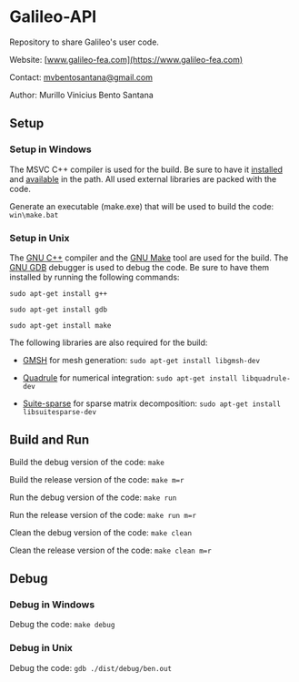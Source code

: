 # Galileo-API

Repository to share Galileo's user code.

Website: [www.galileo-fea.com](https://www.galileo-fea.com)

Contact: [mvbentosantana@gmail.com](mailto:mvbentosantana@gmail.com)

Author: Murillo Vinicius Bento Santana

## Setup

### Setup in Windows

The MSVC C++ compiler is used for the build. Be sure to have it [installed](https://visualstudio.microsoft.com/vs/community/) and [available](https://learn.microsoft.com/en-us/visualstudio/ide/reference/command-prompt-powershell?view=vs-2022) in the path. All used external libraries are packed with the code.

Generate an executable (make.exe) that will be used to build the code: `win\make.bat`

### Setup in Unix

The [GNU C++](https://gcc.gnu.org/) compiler and the [GNU Make](https://www.gnu.org/software/make/) tool are used for the build. The [GNU GDB](https://www.sourceware.org/gdb/) debugger is used to debug the code. Be sure to have them installed by running the following commands:

`sudo apt-get install g++`

`sudo apt-get install gdb`

`sudo apt-get install make`

The following libraries are also required for the build:

* [GMSH](https://gmsh.info/) for mesh generation: `sudo apt-get install libgmsh-dev`

* [Quadrule](https://people.math.sc.edu/Burkardt/cpp_src/quadrule/quadrule.html) for numerical integration: `sudo apt-get install libquadrule-dev`

* [Suite-sparse](https://people.engr.tamu.edu/davis/suitesparse.html) for sparse matrix decomposition: `sudo apt-get install libsuitesparse-dev`

## Build and Run

Build the debug version of the code: `make`

Build the release version of the code: `make m=r`

Run the debug version of the code: `make run`

Run the release version of the code: `make run m=r`

Clean the debug version of the code: `make clean`

Clean the release version of the code: `make clean m=r`

## Debug

### Debug in Windows

Debug the code: `make debug`

### Debug in Unix

Debug the code: `gdb ./dist/debug/ben.out`
